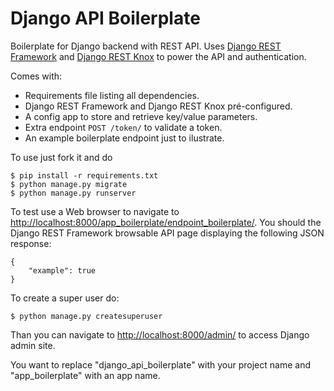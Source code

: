 # Django API Boilerplate

Boilerplate for Django backend with REST API. Uses [Django REST Framework](http://www.django-rest-framework.org/) and [Django REST Knox](http://james1345.github.io/django-rest-knox/) to power the API and authentication.

Comes with:

 - Requirements file listing all dependencies.
 - Django REST Framework and Django REST Knox pré-configured.
 - A config app to store and retrieve key/value parameters.
 - Extra endpoint `POST /token/` to validate a token.
 - An example boilerplate endpoint just to ilustrate.

To use just fork it and do

```
$ pip install -r requirements.txt
$ python manage.py migrate
$ python manage.py runserver
```

To test use a Web browser to navigate to [http://localhost:8000/app_boilerplate/endpoint_boilerplate/](http://localhost:8000/app_boilerplate/endpoint_boilerplate/). You should the Django REST Framework browsable API page displaying the following JSON response:
```
{
    "example": true
}
```

To create a super user do:

```
$ python manage.py createsuperuser
```

Than you can navigate to [http://localhost:8000/admin/](http://localhost:8000/admin/) to access Django admin site.

You want to replace "django_api_boilerplate" with your project name and "app_boilerplate" with an app name.
